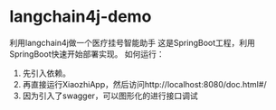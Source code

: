 # langchain4j-demo
利用langchain4j做一个医疗挂号智能助手
这是SpringBoot工程，利用SpringBoot快速开始部署实现。
如何运行：
1. 先引入依赖。
2. 再直接运行XiaozhiApp，然后访问http://localhost:8080/doc.html#/
3. 因为引入了swagger，可以图形化的进行接口调试

